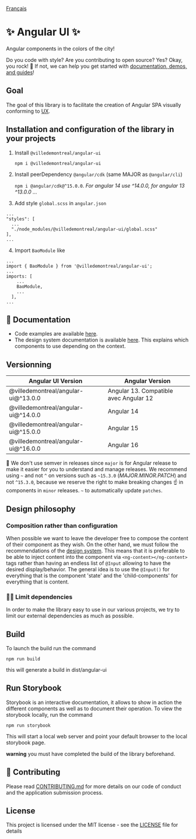 [Français](README_FR.md)

# ✨ Angular UI ✨

Angular components in the colors of the city!

Do you code with style? Are you contributing to open source? Yes? Okay, you rock! 🎸 If not, we can help you get started with [documentation, demos, and guides](https://zeroheight.com/575tugn0n/p/261b21-avant-utilisation)!

## Goal

The goal of this library is to facilitate the creation of Angular SPA visually conforming to [UX](https://zeroheight.com/575tugn0n/p/139208-ville-de-montral-design-system).

## Installation and configuration of the library in your projects

1. Install `@villedemontreal/angular-ui`

   `npm i @villedemontreal/angular-ui`

2. Install peerDependency `@angular/cdk` (same MAJOR as `@angular/cli`)

   `npm i @angular/cdk@^15.0.0`. _For angular 14 use ^14.0.0, for angular 13 ^13.0.0 ..._

3. Add style `global.scss` in `angular.json`

```
...
"styles": [
  ...
  "./node_modules/@villedemontreal/angular-ui/global.scss"
],
...
```

4. Import `BaoModule` like

```
...
import { BaoModule } from '@villedemontreal/angular-ui';
...
imports: [
    ...
    BaoModule,
    ...
  ],
...
```

## 🍿 Documentation

- Code examples are available [here](https://services.interne.montreal.ca/bao-storybook).
- The design system documentation is available [here](https://zeroheight.com/575tugn0n/p/139208-ville-de-montral-design-system). This explains which components to use depending on the context.

## Versionning

| Angular UI Version                  | Angular Version                        |
| ----------------------------------- | -------------------------------------- |
| @villedemontreal/angular-ui@^13.0.0 | Angular 13. Compatible avec Angular 12 |
| @villedemontreal/angular-ui@^14.0.0 | Angular 14                             |
| @villedemontreal/angular-ui@^15.0.0 | Angular 15                             |
| @villedemontreal/angular-ui@^16.0.0 | Angular 16                             |

📢 We don't use semver in releases since `major` is for Angular release to make it easier for you to understand and manage releases. We recommend using `~` and not `^` on versions such as `~15.3.0` (_MAJOR.MINOR.PATCH_) and not `^15.3.0`, because we reserve the right to make breaking changes ☝️ in components in `minor` releases. `~` to automatically update `patches`.

## Design philosophy

### Composition rather than configuration

When possible we want to leave the developer free to compose the content of their component as they wish.
On the other hand, we must follow the recommendations of the [design system](https://zeroheight.com/575tugn0n/p/139208-ville-de-montral-design-system). This means that it is preferable to be able to inject content into the component via `<ng-content></ng-content>` tags rather than having an endless list of `@Input` allowing to have the desired display/behavior.
The general idea is to use the `@Input()` for everything that is the component 'state' and the 'child-components' for everything that is content.

### 🧙‍♂️ Limit dependencies

In order to make the library easy to use in our various projects, we try to limit our external dependencies as much as possible.

## Build

To launch the build run the command

`npm run build`

this will generate a build in dist/angular-ui

## Run Storybook

Storybook is an interactive documentation, it allows to show in action the different components as well as to document their operation. To view the storybook locally, run the command

`npm run storybook`

This will start a local web server and point your default browser to the local storybook page.

**warning** you must have completed the build of the library beforehand.

## 🦦 Contributing

Please read [CONTRIBUTING.md](CONTRIBUTING.md) for more details on our code of conduct and the application submission process.

## License

This project is licensed under the MIT license - see the [LICENSE](LICENSE) file for details
